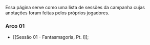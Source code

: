Essa página serve como uma lista de sessões da campanha cujas anotações foram feitas pelos próprios jogadores.

### Arco 01

- [[Sessão 01 - Fantasmagoria, Pt. I]];